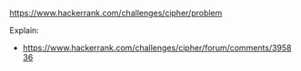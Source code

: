 https://www.hackerrank.com/challenges/cipher/problem

Explain:
- https://www.hackerrank.com/challenges/cipher/forum/comments/395836
